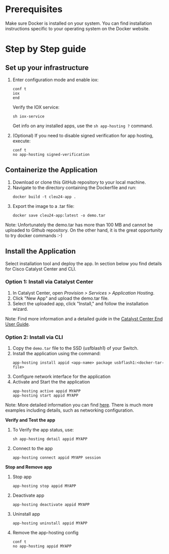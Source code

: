 # Prerequisites

Make sure Docker is installed on your system. You can find installation instructions specific to your operating system on the Docker website.

# Step by Step guide

## Set up your infrastructure

1. Enter configuration mode and enable iox:
   ```
   conf t
   iox
   end
   ```
   Verify the IOX service:
   ```
   sh iox-service 
   ```
   Get info on any installed apps, use the `sh app-hosting ?` command.

2. (Optional) If you need to disable signed verification for app hosting, execute:
   ```
   conf t
   no app-hosting signed-verification
   ```

## Containerize the Application

1. Download or clone this GitHub repository to your local machine.
2. Navigate to the directory containing the Dockerfile and run:
   ```
   docker build -t cleu24-app .
   ```
3. Export the image to a .tar file:
   ```
   docker save cleu24-app:latest -o demo.tar
   ```

Note: Unfortunately the demo.tar has more than 100 MB and cannot be uploaded to Github repository. On the other hand, it is the great opportunity to try docker commands :-)

## Install the Application

Select installation tool and deploy the app. In section below you find details for Cisco Catalyst Center and CLI.

### Option 1: Install via Catalyst Center

1. In Catalyst Center, open *Provision > Services > Application Hosting*.
2. Click "New App" and upload the demo.tar file.
3. Select the uploaded app, click "Install," and follow the installation wizard.

Note: Find more information and a detailed guide in the [Catalyst Center End User Guide](https://www.cisco.com/c/en/us/td/docs/cloud-systems-management/network-automation-and-management/catalyst-center/2-3-7/user_guide/b_cisco_catalyst_center_user_guide_237/b_cisco_dna_center_ug_2_3_7_chapter_01111.html?bookSearch=true#id_132431).

### Option 2: Install via CLI

1. Copy the `demo.tar` file to the SSD (usfblash1) of your Switch.
2. Install the application using the command:
    ```
    app-hosting install appid <app-name> package usbflash1:<docker-tar-file>
    ```
3. Configure network interface for the application
4. Activate and Start the the application
    ```
    app-hosting active appid MYAPP
    app-hosting start appid MYAPP
   ```

Note: More detailed information you can find [here](https://developer.cisco.com/docs/app-hosting/#!getting-cat9k-setup). There is much more examples including details, such as networking configuration.


**Verify and Test the app**

1. To Verify the app status, use:
   ```
   sh app-hosting detail appid MYAPP 
   ```

2. Connect to the app 
   ```
   app-hosting connect appid MYAPP session   
   ```

**Stop and Remove app**
1. Stop app
   ```iox
   app-hosting stop appid MYAPP
   ```
2. Deactivate app
   ```iox
   app-hosting deactivate appid MYAPP
   ```
3. Uninstall app
   ```iox
   app-hosting uninstall appid MYAPP
   ```
4. Remove the app-hosting config
   ```iox
   conf t
   no app-hosting appid MYAPP   
   ```